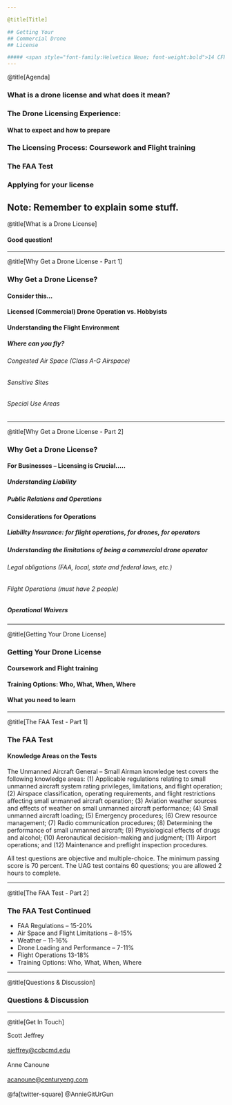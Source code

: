 ```yaml
---

@title[Title]

## Getting Your
## Commercial Drone
## License

##### <span style="font-family:Helvetica Neue; font-weight:bold">14 CFR Part 107 - Commercial Use of Unmanned Aerial Vehicles</span>
---
```


@title[Agenda]

### What is a drone license and what does it mean?
### The Drone Licensing Experience:
#### What to expect and how to prepare
### The Licensing Process: Coursework and Flight training
### The FAA Test
### Applying for your license

Note:
Remember to explain some stuff.
---

@title[What is a Drone License]

#### Good question!

---
@title[Why Get a Drone License - Part 1]

### Why Get a Drone License?
#### Consider this...
#### Licensed (Commercial) Drone Operation vs. Hobbyists
#### Understanding the Flight Environment
##### Where can you fly?
###### Congested Air Space (Class A-G Airspace)
###### Sensitive Sites
###### Special Use Areas

---

@title[Why Get a Drone License - Part 2]

### Why Get a Drone License?

#### For Businesses – Licensing is Crucial…..
##### Understanding Liability
##### Public Relations and Operations
#### Considerations for Operations
##### Liability Insurance: for flight operations, for drones, for operators
##### Understanding the limitations of being a commercial drone operator
###### Legal obligations (FAA, local, state and federal laws, etc.)
###### Flight Operations (must have 2 people)
##### Operational Waivers

---

@title[Getting Your Drone License]

### Getting Your Drone License
#### Coursework and Flight training
#### Training Options: Who, What, When, Where
#### What you need to learn

---

@title[The FAA Test - Part 1]

### The FAA Test

#### Knowledge Areas on the Tests
The Unmanned Aircraft General – Small Airman knowledge test covers the following knowledge areas:
(1) Applicable regulations relating to small unmanned aircraft system rating privileges, limitations, and flight operation;
(2) Airspace classification, operating requirements, and flight restrictions affecting small unmanned aircraft operation;
(3) Aviation weather sources and effects of weather on small unmanned aircraft performance;
(4) Small unmanned aircraft loading;
(5) Emergency procedures;
(6) Crew resource management;
(7) Radio communication procedures;
(8) Determining the performance of small unmanned aircraft;
(9) Physiological effects of drugs and alcohol;
(10) Aeronautical decision-making and judgment;
(11) Airport operations; and
(12) Maintenance and preflight inspection procedures.

All test questions are objective and multiple-choice. The minimum passing score is 70 percent. The UAG test contains 60 questions; you are allowed 2 hours to complete.

---

@title[The FAA Test - Part 2]

### The FAA Test Continued
* FAA Regulations – 15-20%
* Air Space and Flight Limitations – 8-15%
* Weather – 11-16%
* Drone Loading and Performance – 7-11%
* Flight Operations 13-18%
* Training Options: Who, What, When, Where

---

@title[Questions & Discussion]

### Questions & Discussion

---

@title[Get In Touch]

Scott Jeffrey <br/><br/>
sjeffrey@ccbcmd.edu
<br/><br/>
Anne Canoune <br/><br/>
acanoune@centuryeng.com <br/><br/>
@fa[twitter-square] @AnnieGitUrGun
